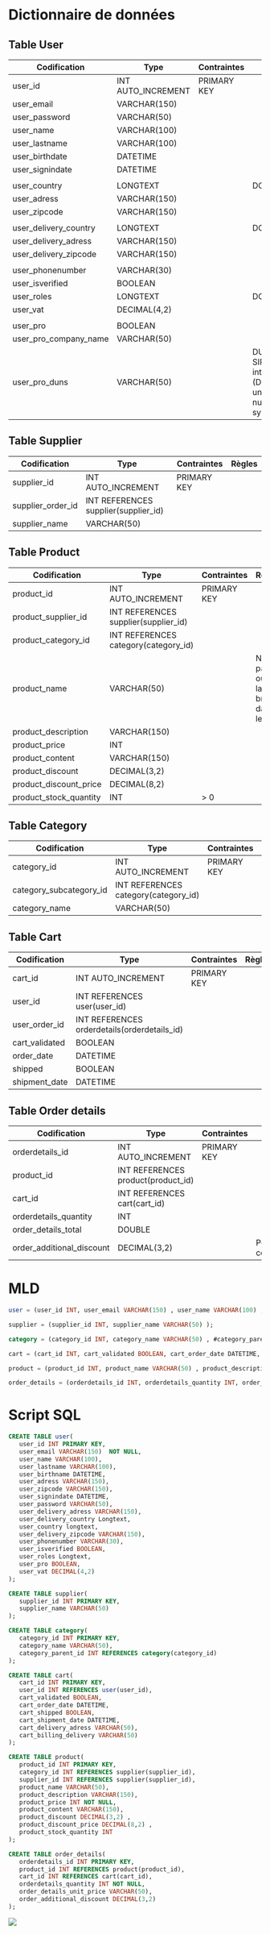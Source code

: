 
# Dictionnaire de données

## Table User
Codification | Type | Contraintes | Règles
---------|----------| ----------- | -----
 user_id | INT AUTO_INCREMENT | PRIMARY KEY
 user_email | VARCHAR(150)
 user_password | VARCHAR(50)
 user_name | VARCHAR(100)
 user_lastname | VARCHAR(100)
 user_birthdate | DATETIME
 user_signindate | DATETIME
 | |
 user_country | LONGTEXT | | DC2Type:json
 user_adress | VARCHAR(150)
 user_zipcode | VARCHAR(150)
 | |
 user_delivery_country | LONGTEXT | | DC2Type:json
 user_delivery_adress | VARCHAR(150)
 user_delivery_zipcode | VARCHAR(150)
 | |
 user_phonenumber | VARCHAR(30)
 user_isverified | BOOLEAN
 user_roles | LONGTEXT | | DC2Type:json
 user_vat | DECIMAL(4,2) 
 | |
 user_pro | BOOLEAN
 user_pro_company_name | VARCHAR(50) 
 user_pro_duns | VARCHAR(50) | | DUNS = SIRET international (Data universal number system) 


## Table Supplier
Codification | Type | Contraintes | Règles
---------|----------| ----------- | -----
 supplier_id | INT AUTO_INCREMENT | PRIMARY KEY
 supplier_order_id | INT REFERENCES supplier(supplier_id)
 supplier_name | VARCHAR(50)

<!-- + adress, Phone, Responsable, SIRET.... -->

<!-- Rajouter une table Brand éventuellement -->

## Table Product
Codification | Type | Contraintes | Règles
---------|----------| ----------- | -----
 product_id | INT AUTO_INCREMENT | PRIMARY KEY
 product_supplier_id | INT REFERENCES supplier(supplier_id)
 product_category_id | INT REFERENCES category(category_id)
 product_name | VARCHAR(50) | | Ne pas oublier la brand dans le nom
 product_description | VARCHAR(150)
 product_price | INT
 product_content | VARCHAR(150)
 product_discount | DECIMAL(3,2)
 product_discount_price | DECIMAL(8,2)
 product_stock_quantity | INT | > 0 


## Table Category
Codification | Type | Contraintes | Règles
---------|----------| ----------- | -----
 category_id | INT AUTO_INCREMENT | PRIMARY KEY
 category_subcategory_id | INT REFERENCES category(category_id)
 category_name | VARCHAR(50)


## Table Cart
Codification | Type | Contraintes | Règles
---------|----------| ----------- | -----
 cart_id | INT AUTO_INCREMENT | PRIMARY KEY
 user_id | INT REFERENCES user(user_id)
 user_order_id | INT REFERENCES orderdetails(orderdetails_id)
 cart_validated | BOOLEAN
 order_date | DATETIME
 shipped | BOOLEAN
 shipment_date | DATETIME


## Table Order details
Codification | Type | Contraintes | Règles
---------|----------| ----------- | -----
 orderdetails_id | INT AUTO_INCREMENT | PRIMARY KEY
 product_id | INT REFERENCES product(product_id)
 cart_id | INT REFERENCES cart(cart_id)
 orderdetails_quantity | INT
 order_details_total | DOUBLE
 order_additional_discount | DECIMAL(3,2) | | Pour les commerciaux


# MLD
```sql
user = (user_id INT, user_email VARCHAR(150) , user_name VARCHAR(100) , user_lastname VARCHAR(100) , user_birthname DATETIME, user_adress VARCHAR(150) , user_zipcode VARCHAR(150) , user_signindate DATETIME, user_password VARCHAR(50) , user_delivery_adress VARCHAR(150) , user_delivery_country Longtext, user_country Longtext, user_delivery_zipcode VARCHAR(150) , user_phonenumber VARCHAR(30) , user_isverified BOOLEAN, _user_roles Longtext , user_pro BOOLEAN, user_vat DECIMAL(4,2)  );

supplier = (supplier_id INT, supplier_name VARCHAR(50) );

category = (category_id INT, category_name VARCHAR(50) , #category_parent_id*);

cart = (cart_id INT, cart_validated BOOLEAN, cart_order_date DATETIME, cart_shipped BOOLEAN, cart_shipment_date DATETIME, cart_delivery_adress VARCHAR(50) , cart_billing_delivery VARCHAR(50) , #user_id*);

product = (product_id INT, product_name VARCHAR(50) , product_description VARCHAR(150) , product_price INT, product_content VARCHAR(150) , product_discount DECIMAL(3,2)  , product_discount_price DECIMAL(8,2)  , product_stock_quantity INT, #category_id*, #supplier_id*);

order_details = (orderdetails_id INT, orderdetails_quantity INT, order_details_unit_price VARCHAR(50) , order_additional_discount DECIMAL(3,2)  , #cart_id*, #product_id*);
```

# Script SQL
```sql
CREATE TABLE user(
   user_id INT PRIMARY KEY,
   user_email VARCHAR(150)  NOT NULL,
   user_name VARCHAR(100),
   user_lastname VARCHAR(100),
   user_birthname DATETIME,
   user_adress VARCHAR(150),
   user_zipcode VARCHAR(150),
   user_signindate DATETIME,
   user_password VARCHAR(50),
   user_delivery_adress VARCHAR(150),
   user_delivery_country Longtext,
   user_country longtext,
   user_delivery_zipcode VARCHAR(150),
   user_phonenumber VARCHAR(30),
   user_isverified BOOLEAN,
   user_roles Longtext,
   user_pro BOOLEAN,
   user_vat DECIMAL(4,2)
);

CREATE TABLE supplier(
   supplier_id INT PRIMARY KEY,
   supplier_name VARCHAR(50)
);

CREATE TABLE category(
   category_id INT PRIMARY KEY,
   category_name VARCHAR(50),
   category_parent_id INT REFERENCES category(category_id)
);

CREATE TABLE cart(
   cart_id INT PRIMARY KEY,
   user_id INT REFERENCES user(user_id),
   cart_validated BOOLEAN,
   cart_order_date DATETIME,
   cart_shipped BOOLEAN,
   cart_shipment_date DATETIME,
   cart_delivery_adress VARCHAR(50),
   cart_billing_delivery VARCHAR(50)
);

CREATE TABLE product(
   product_id INT PRIMARY KEY,
   category_id INT REFERENCES supplier(supplier_id),
   supplier_id INT REFERENCES supplier(supplier_id),
   product_name VARCHAR(50),
   product_description VARCHAR(150),
   product_price INT NOT NULL,
   product_content VARCHAR(150),
   product_discount DECIMAL(3,2) ,
   product_discount_price DECIMAL(8,2) ,
   product_stock_quantity INT
);

CREATE TABLE order_details(
   orderdetails_id INT PRIMARY KEY,
   product_id INT REFERENCES product(product_id),
   cart_id INT REFERENCES cart(cart_id),
   orderdetails_quantity INT NOT NULL,
   order_details_unit_price VARCHAR(50),
   order_additional_discount DECIMAL(3,2)
);
```

<img src="Fil_Rouge_MCD.jpg">
